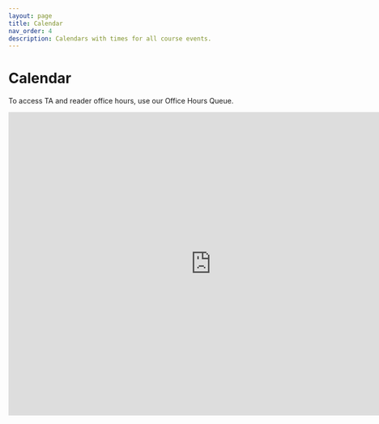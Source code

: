 ```yaml
---
layout: page
title: Calendar
nav_order: 4
description: Calendars with times for all course events.
---
```


# Calendar

To access TA and reader office hours, use our Office Hours Queue.

<iframe src="https://calendar.google.com/calendar/embed?src=c_c8ojfbscf1q95789u08bgr5cgo%40group.calendar.google.com&ctz=America%2FLos_Angeles" style="border: 0" width="800" height="600" frameborder="0" scrolling="no"></iframe>
